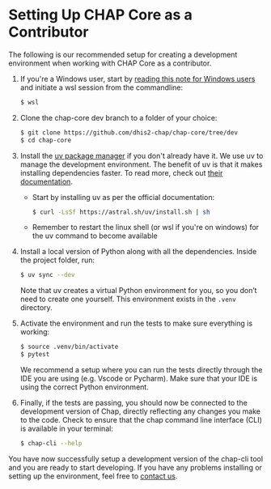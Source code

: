 # Setting Up CHAP Core as a Contributor

The following is our recommended setup for creating a development environment when working with CHAP Core as a contributor. 

1. If you're a Windows user, start by [reading this note for Windows users](../contributor/windows_contributors) and initiate a wsl session from the commandline:

    ```bash
    $ wsl
    ```

2. Clone the chap-core dev branch to a folder of your choice:

    ```bash
    $ git clone https://github.com/dhis2-chap/chap-core/tree/dev
    $ cd chap-core
    ```

3. Install the [uv package manager](https://docs.astral.sh/uv/getting-started/installation/) if you don't already have it. We use uv to manage the development environment. 
The benefit of uv is that it makes installing dependencies faster. 
To read more, check out [their documentation](https://docs.astral.sh/uv/getting-started/installation/).

    * Start by installing uv as per the official documentation:

      ```bash
      $ curl -LsSf https://astral.sh/uv/install.sh | sh
      ```

    * Remember to restart the linux shell (or wsl if you're on windows) for the uv command to become available

4. Install a local version of Python along with all the dependencies. Inside the project folder, run:

      ```bash
      $ uv sync --dev
      ```

    Note that uv creates a virtual Python environment for you, so you don’t need to create one yourself. 
    This environment exists in the `.venv` directory. 

5. Activate the environment and run the tests to make sure everything is working:

      ```bash
      $ source .venv/bin/activate 
      $ pytest
      ```

    We recommend a setup where you can run the tests directly through the IDE you are using (e.g. Vscode or Pycharm). 
    Make sure that your IDE is using the correct Python environment.

6. Finally, if the tests are passing, you should now be connected to the development version of Chap, directly reflecting 
any changes you make to the code. Check to ensure that the chap command line interface (CLI) is available in your terminal:

      ```bash
      $ chap-cli --help
      ```

You have now successfully setup a development version of the chap-cli tool and you are ready to start developing. 
If you have any problems installing or setting up the environment, feel free to [contact us](https://github.com/dhis2-chap/chap-core/wiki>). 